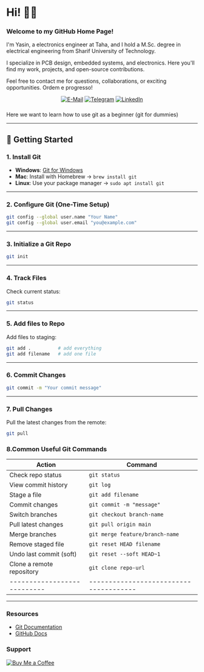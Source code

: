 # Hi! 👋🏻

### Welcome to my GitHub Home Page!

I'm Yasin, a electronics engineer at Taha, and I hold a M.Sc. degree in electrical engineering from Sharif University of Technology.

I specialize in PCB design, embedded systems, and electronics. Here you'll find my work, projects, and open-source contributions.

Feel free to contact me for questions, collaborations, or exciting opportunities. Ordem e progresso!

<p align="center">
  <a href="mailto:yasin.byt.77@gmail.com" target="_blank"><img src="https://img.shields.io/badge/Gmail-d44638?logo=gmail&logoColor=white&style=for-the-badge" alt="E-Mail" /></a>
  <a href="https://t.me/yasin_bayat" target="_blank"><img src="https://img.shields.io/badge/Telegram-0088cc?logo=Telegram&logoColor=white&style=for-the-badge" alt="Telegram" /></a>
  <a href="https://www.linkedin.com/in/yasin-bayat-8b7199156/" target="_blank"><img src="https://img.shields.io/badge/LinkedIn-0077B5?logo=linkedin&logoColor=white&style=for-the-badge" alt="LinkedIn" /></a>
</p>

###
Here we want to learn how to use git as a beginner (git for dummies)

---

## 🚀 Getting Started

### 1. Install Git

- **Windows**: [Git for Windows](https://git-scm.com/download/win)
- **Mac**: Install with Homebrew → `brew install git`
- **Linux**: Use your package manager → `sudo apt install git`

---

### 2. Configure Git (One-Time Setup)

```bash
git config --global user.name "Your Name"
git config --global user.email "you@example.com"
```

---

### 3. Initialize a Git Repo

```bash
git init
```

---

### 4. Track Files

Check current status:

```bash
git status
```

---

### 5. Add files to Repo

Add files to staging:

```bash
git add .          # add everything
git add filename   # add one file
```

---

### 6. Commit Changes


```bash
git commit -m "Your commit message"
```

---

### 7. Pull Changes

Pull the latest changes from the remote:

```bash
git pull
```


### 8.Common Useful Git Commands

| Action                     | Command                              |
|---------------------------|--------------------------------------|
| Check repo status         | `git status`                         |
| View commit history       | `git log`                            |
| Stage a file              | `git add filename`                   |
| Commit changes            | `git commit -m "message"`            |
| Switch branches           | `git checkout branch-name`          |
| Pull latest changes       | `git pull origin main`              |
| Merge branches            | `git merge feature/branch-name`     |
| Remove staged file        | `git reset HEAD filename`           |
| Undo last commit (soft)   | `git reset --soft HEAD~1`           |
| Clone a remote repository | `git clone repo-url`                |
|---------------------------|--------------------------------------|
---


### Resources 
- [Git Documentation](https://git-scm.com/doc)
- [GitHub Docs](https://docs.github.com/en/get-started)


### Support

[![Buy Me a Coffee](https://img.shields.io/badge/☕-Buy%20Me%20a%20Coffee-orange)](https://www.buymeacoffee.com/)
